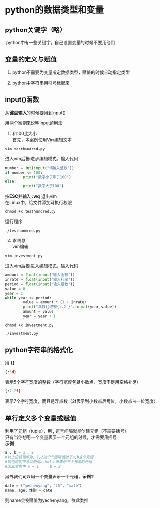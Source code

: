 # python的数据类型和变量

## python关键字（略）

​	python中有一些关键字，自己设置变量的时候不要用他们

## 变量的定义与赋值

1. python不需要为变量指定数据类型，赋值的时候自动指定类型  

2. python中字符串用引号标起来  

## input()函数

从**键盘输入**的时候要用到input()  

用两个案例来说明input的用法    

1. 和100比大小  
   首先，本案例使用Vim编辑文本  

```
vim testhundred.py
```

进入vim后按**i**进步编辑模式。输入代码  

```python
number = int(input("请输入整数"))
if number <= 100:
		print("数字小于等于100")
else:
		print("数字大于100")
```

按**ESC**并输入 **:wq** 退出vim  
在Linux中，给文件添加可执行权限  

```
chmod +x testhundred.py
```

运行程序  

```
./testhundred.py
```

2. 求利息  
   vim编辑

```
vim investment.py
```

进入vim后按**i**进入编辑模式。输入代码  

```python
amount = float(input("输入金额"))
inrate = float(input("输入利率"))
period = float(input("输入期数"))
value = 0
year = 1
while year <= period:
		value = amount * (1 + inrate)
		print("年数{}总额{:.2f}".format(year,value))
		amount = value
		year = year + 1
```

```
chmod +x investment.py
```

```
./investment.py
```

## python字符串的格式化  

用 **{}**

```python
{:5d}
```

表示5个字符宽度的整数（字符宽度包括小数点，宽度不足用空格补足）

```python
{:7.2f}
```

表示7个字符宽度，而且是浮点数（2f表示到小数点后两位，小数点占一位宽度）  

## 单行定义多个变量或赋值  

利用了元组（tuple），用 **,** 逗号间隔就能创建元组（不需要括号）  
只有当你想用一个变量表示一个元组的时候，才需要用括号  
**示例**  

```python
a , b = 1 , 2
#以上应该理解为，1,2这个元组赋值给了a,b这个元组
#这也说明不可以使用a,b=1,c来表示三个元素的元组
#因此本例中 a = 1     b = 2
```

另外我们可以用一个变量表示一个元组，**示例2**  

```python
date = ("yechenyang", "25", "male")
name, age, 性别 = date
```

则name会被赋值为yechenyang，依此类推


